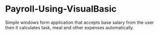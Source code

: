 # Payroll-Using-VisualBasic
Simple windows form application that accepts base salary from the user then it calculates task, meal and other expenses automatically.
